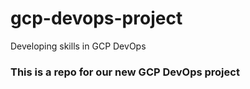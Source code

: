 # gcp-devops-project
Developing skills in GCP DevOps

### This is a repo for our new GCP DevOps project